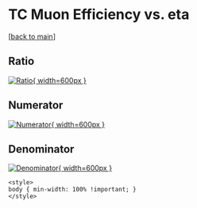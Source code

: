 # TC Muon Efficiency vs. eta

[[back to main](./)]



## Ratio

[![Ratio](../mtv/var/TC_13_eff_stack_eta.png){ width=600px }](../mtv/var/TC_13_eff_stack_eta.pdf)

## Numerator

[![Numerator](../mtv/num/TC_13_eff_stack_eta_num.png){ width=600px }](../mtv/num/TC_13_eff_stack_eta_num.pdf)

## Denominator

[![Denominator](../mtv/den/TC_13_eff_stack_eta_den.png){ width=600px }](../mtv/den/TC_13_eff_stack_eta_den.pdf)


``` {=html}
<style>
body { min-width: 100% !important; }
</style>
```
